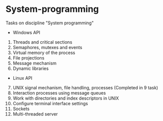 # System-programming
Tasks on discipline "System programming" 

* Windows API
1. Threads and critical sections
2. Semaphores, mutexes and events
3. Virtual memory of the process
4. File projections
5. Message mechanism
6. Dynamic libraries
* Linux API
7. UNIX signal mechanism, file handling, processes (Completed in 9 task)
8. Interaction processes using message queues
9. Work with directories and index descriptors in UNIX
10. Configure terminal interface settings
11. Sockets
12. Multi-threaded server